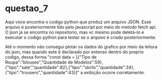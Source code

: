 # questao_7


Aqui voce encontra o codigo python que produz um arquivo JSON. Esse arquivo é posteriormente lido pelo javascript por meio do metodo fetch api.
O json ja se encontra no repositorio, mas vc mesmo pode deleta-lo e executar o codigo python para testar se o arquivo é criado posteriormente.


Até o momento não consegui plotar os dados do grafico por meio da leitura do json, mas quando este é declarado por extenso dentro do proprio codigo, dessa forma "const data = [{"Tipo de Roupa":"blouses","Quantidade de Modelos":59},{"tipo":"sale","quantidade":82},{"tipo":"skirts","quantidade":34},{"tipo":"trousers","quantidade":43}]" a exibição ocorre corretamente.
